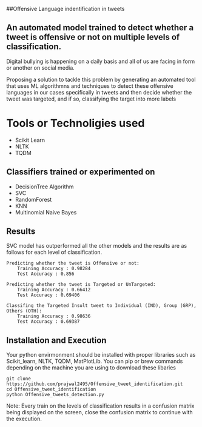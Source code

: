 ##Offensive Language indentification in tweets
## An automated model trained to detect whether a tweet is offensive or not on multiple levels of classification.

Digital bullying is happening on a daily basis and all of us are facing in form or another on social media. 

Proposing a solution to tackle this problem by generating an automated tool that uses ML algorithmns and techniques to detect these offensive languages in our cases specifically in tweets and then decide whether the tweet was targeted, and if so, classifying the target into more labels 

# Tools or Technoligies used 
- Scikit Learn
- NLTK
- TQDM

## Classifiers trained or experimented on 

- DecisionTree Algorithm
- SVC
- RandomForest
- KNN
- Multinomial Naive Bayes

## Results
SVC model has outperformed all the other models and the results are as follows for each level of classification.

	Predicting whether the tweet is Offensive or not:
		Training Accuracy : 0.98284
		Test Accuracy : 0.856

	Predicting whether the tweet is Targeted or UnTargeted:
		Training Accuracy : 0.66412
		Test Accuracy : 0.69406

	Classifing the Targeted Insult tweet to Individual (IND), Group (GRP), Others (OTH):
		Training Accuracy : 0.98636
		Test Accuracy : 0.69387


## Installation and Execution

Your python envirmonment should be installed with proper libraries such as Scikit_learn, NLTK, TQDM, MatPlotLib. You can pip or brew commands depending on the machine you are using to download these libaries

	git clone https://github.com/prajwal2495/Offensive_tweet_identification.git
	cd Offensive_tweet_identification
	python Offensive_tweets_detection.py

Note:
Every train on the levels of classification results in a confusion matrix being displayed on the screen, close the confusion matrix to continue with the execution.
